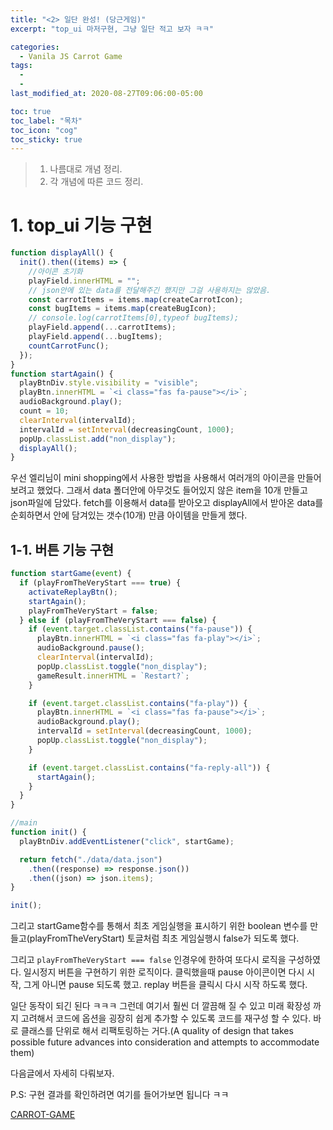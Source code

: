 ```yaml
---
title: "<2> 일단 완성! (당근게임)"
excerpt: "top_ui 마저구현, 그냥 일단 적고 보자 ㅋㅋ"

categories:
  - Vanila JS Carrot Game
tags:
  -
  -
last_modified_at: 2020-08-27T09:06:00-05:00

toc: true
toc_label: "목차"
toc_icon: "cog"
toc_sticky: true
---
```


> 1. 나름대로 개념 정리.
> 2. 각 개념에 따른 코드 정리.

# 1. top_ui 기능 구현

```javascript
function displayAll() {
  init().then((items) => {
    //아이콘 초기화
    playField.innerHTML = "";
    // json안에 있는 data를 전달해주긴 했지만 그걸 사용하지는 않았음.
    const carrotItems = items.map(createCarrotIcon);
    const bugItems = items.map(createBugIcon);
    // console.log(carrotItems[0],typeof bugItems);
    playField.append(...carrotItems);
    playField.append(...bugItems);
    countCarrotFunc();
  });
}
function startAgain() {
  playBtnDiv.style.visibility = "visible";
  playBtn.innerHTML = `<i class="fas fa-pause"></i>`;
  audioBackground.play();
  count = 10;
  clearInterval(intervalId);
  intervalId = setInterval(decreasingCount, 1000);
  popUp.classList.add("non_display");
  displayAll();
}
```

우선 엘리님이 mini shopping에서 사용한 방법을 사용해서 여러개의 아이콘을 만들어보려고 했었다. 그래서 data 폴더안에 아무것도 들어있지 않은 item을 10개 만들고 json파일에 담았다. fetch를 이용해서 data를 받아오고 displayAll에서 받아온 data를 순회하면서 안에 담겨있는 갯수(10개) 만큼 아이템을 만들게 했다.

## 1-1. 버튼 기능 구현

```javascript
function startGame(event) {
  if (playFromTheVeryStart === true) {
    activateReplayBtn();
    startAgain();
    playFromTheVeryStart = false;
  } else if (playFromTheVeryStart === false) {
    if (event.target.classList.contains("fa-pause")) {
      playBtn.innerHTML = `<i class="fas fa-play"></i>`;
      audioBackground.pause();
      clearInterval(intervalId);
      popUp.classList.toggle("non_display");
      gameResult.innerHTML = `Restart?`;
    }

    if (event.target.classList.contains("fa-play")) {
      playBtn.innerHTML = `<i class="fas fa-pause"></i>`;
      audioBackground.play();
      intervalId = setInterval(decreasingCount, 1000);
      popUp.classList.toggle("non_display");
    }

    if (event.target.classList.contains("fa-reply-all")) {
      startAgain();
    }
  }
}

//main
function init() {
  playBtnDiv.addEventListener("click", startGame);

  return fetch("./data/data.json")
    .then((response) => response.json())
    .then((json) => json.items);
}

init();
```

그리고 startGame함수를 통해서 최초 게임실행을 표시하기 위한 boolean 변수를 만들고(playFromTheVeryStart) 토글처럼 최초 게임실행시 false가 되도록 했다.

그리고 `playFromTheVeryStart === false` 인경우에 한하여 또다시 로직을 구성하였다. 일시정지 버튼을 구현하기 위한 로직이다. 클릭했을때 pause 아이콘이면 다시 시작, 그게 아니면 pause 되도록 했고. replay 버튼을 클릭시 다시 시작 하도록 했다.

일단 동작이 되긴 된다 ㅋㅋㅋ 그런데 여기서 훨씬 더 깔끔해 질 수 있고 미래 확장성 까지 고려해서 코드에 옵션을 굉장히 쉽게 추가할 수 있도록 코드를 재구성 할 수 있다. 바로 클래스를 단위로 해서 리팩토링하는 거다.(A quality of design that takes possible future advances into consideration and attempts to accommodate them)

다음글에서 자세히 다뤄보자.

P.S: 구현 결과를 확인하려면 여기를 들어가보면 됩니다 ㅋㅋ

[CARROT-GAME](https://yeonghunko.github.io/collect_carrot_game/)
